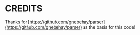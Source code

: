 # CREDITS

Thanks for [https://github.com/gnebehay/parser](https://github.com/gnebehay/parser) as the basis for this code!
